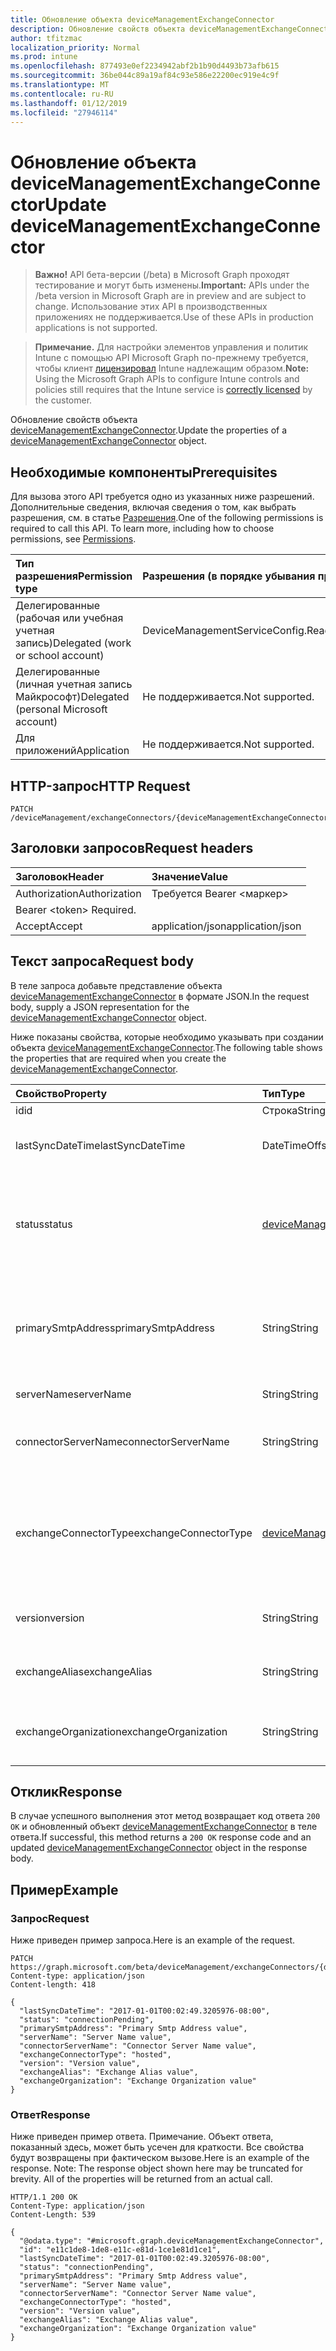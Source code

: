 ```yaml
---
title: Обновление объекта deviceManagementExchangeConnector
description: Обновление свойств объекта deviceManagementExchangeConnector.
author: tfitzmac
localization_priority: Normal
ms.prod: intune
ms.openlocfilehash: 877493e0ef2234942abf2b1b90d4493b73afb615
ms.sourcegitcommit: 36be044c89a19af84c93e586e22200ec919e4c9f
ms.translationtype: MT
ms.contentlocale: ru-RU
ms.lasthandoff: 01/12/2019
ms.locfileid: "27946114"
---
```

# <a name="update-devicemanagementexchangeconnector"></a><span data-ttu-id="12f7d-103">Обновление объекта deviceManagementExchangeConnector</span><span class="sxs-lookup"><span data-stu-id="12f7d-103">Update deviceManagementExchangeConnector</span></span>

> <span data-ttu-id="12f7d-104">**Важно!** API бета-версии (/beta) в Microsoft Graph проходят тестирование и могут быть изменены.</span><span class="sxs-lookup"><span data-stu-id="12f7d-104">**Important:** APIs under the /beta version in Microsoft Graph are in preview and are subject to change.</span></span> <span data-ttu-id="12f7d-105">Использование этих API в производственных приложениях не поддерживается.</span><span class="sxs-lookup"><span data-stu-id="12f7d-105">Use of these APIs in production applications is not supported.</span></span>

> <span data-ttu-id="12f7d-106">**Примечание.** Для настройки элементов управления и политик Intune с помощью API Microsoft Graph по-прежнему требуется, чтобы клиент [лицензировал](https://go.microsoft.com/fwlink/?linkid=839381) Intune надлежащим образом.</span><span class="sxs-lookup"><span data-stu-id="12f7d-106">**Note:** Using the Microsoft Graph APIs to configure Intune controls and policies still requires that the Intune service is [correctly licensed](https://go.microsoft.com/fwlink/?linkid=839381) by the customer.</span></span>

<span data-ttu-id="12f7d-107">Обновление свойств объекта [deviceManagementExchangeConnector](../resources/intune-onboarding-devicemanagementexchangeconnector.md).</span><span class="sxs-lookup"><span data-stu-id="12f7d-107">Update the properties of a [deviceManagementExchangeConnector](../resources/intune-onboarding-devicemanagementexchangeconnector.md) object.</span></span>
## <a name="prerequisites"></a><span data-ttu-id="12f7d-108">Необходимые компоненты</span><span class="sxs-lookup"><span data-stu-id="12f7d-108">Prerequisites</span></span>
<span data-ttu-id="12f7d-p102">Для вызова этого API требуется одно из указанных ниже разрешений. Дополнительные сведения, включая сведения о том, как выбрать разрешения, см. в статье [Разрешения](/graph/permissions-reference).</span><span class="sxs-lookup"><span data-stu-id="12f7d-p102">One of the following permissions is required to call this API. To learn more, including how to choose permissions, see [Permissions](/graph/permissions-reference).</span></span>

|<span data-ttu-id="12f7d-111">Тип разрешения</span><span class="sxs-lookup"><span data-stu-id="12f7d-111">Permission type</span></span>|<span data-ttu-id="12f7d-112">Разрешения (в порядке убывания привилегий)</span><span class="sxs-lookup"><span data-stu-id="12f7d-112">Permissions (from most to least privileged)</span></span>|
|:---|:---|
|<span data-ttu-id="12f7d-113">Делегированные (рабочая или учебная учетная запись)</span><span class="sxs-lookup"><span data-stu-id="12f7d-113">Delegated (work or school account)</span></span>|<span data-ttu-id="12f7d-114">DeviceManagementServiceConfig.ReadWrite.All</span><span class="sxs-lookup"><span data-stu-id="12f7d-114">DeviceManagementServiceConfig.ReadWrite.All</span></span>|
|<span data-ttu-id="12f7d-115">Делегированные (личная учетная запись Майкрософт)</span><span class="sxs-lookup"><span data-stu-id="12f7d-115">Delegated (personal Microsoft account)</span></span>|<span data-ttu-id="12f7d-116">Не поддерживается.</span><span class="sxs-lookup"><span data-stu-id="12f7d-116">Not supported.</span></span>|
|<span data-ttu-id="12f7d-117">Для приложений</span><span class="sxs-lookup"><span data-stu-id="12f7d-117">Application</span></span>|<span data-ttu-id="12f7d-118">Не поддерживается.</span><span class="sxs-lookup"><span data-stu-id="12f7d-118">Not supported.</span></span>|

## <a name="http-request"></a><span data-ttu-id="12f7d-119">HTTP-запрос</span><span class="sxs-lookup"><span data-stu-id="12f7d-119">HTTP Request</span></span>
<!-- {
  "blockType": "ignored"
}
-->
``` http
PATCH /deviceManagement/exchangeConnectors/{deviceManagementExchangeConnectorId}
```

## <a name="request-headers"></a><span data-ttu-id="12f7d-120">Заголовки запросов</span><span class="sxs-lookup"><span data-stu-id="12f7d-120">Request headers</span></span>
|<span data-ttu-id="12f7d-121">Заголовок</span><span class="sxs-lookup"><span data-stu-id="12f7d-121">Header</span></span>|<span data-ttu-id="12f7d-122">Значение</span><span class="sxs-lookup"><span data-stu-id="12f7d-122">Value</span></span>|
|:---|:---|
|<span data-ttu-id="12f7d-123">Authorization</span><span class="sxs-lookup"><span data-stu-id="12f7d-123">Authorization</span></span>|<span data-ttu-id="12f7d-124">Требуется Bearer &lt;маркер&gt;
</span><span class="sxs-lookup"><span data-stu-id="12f7d-124">Bearer &lt;token&gt; Required.</span></span>|
|<span data-ttu-id="12f7d-125">Accept</span><span class="sxs-lookup"><span data-stu-id="12f7d-125">Accept</span></span>|<span data-ttu-id="12f7d-126">application/json</span><span class="sxs-lookup"><span data-stu-id="12f7d-126">application/json</span></span>|

## <a name="request-body"></a><span data-ttu-id="12f7d-127">Текст запроса</span><span class="sxs-lookup"><span data-stu-id="12f7d-127">Request body</span></span>
<span data-ttu-id="12f7d-128">В теле запроса добавьте представление объекта [deviceManagementExchangeConnector](../resources/intune-onboarding-devicemanagementexchangeconnector.md) в формате JSON.</span><span class="sxs-lookup"><span data-stu-id="12f7d-128">In the request body, supply a JSON representation for the [deviceManagementExchangeConnector](../resources/intune-onboarding-devicemanagementexchangeconnector.md) object.</span></span>

<span data-ttu-id="12f7d-129">Ниже показаны свойства, которые необходимо указывать при создании объекта [deviceManagementExchangeConnector](../resources/intune-onboarding-devicemanagementexchangeconnector.md).</span><span class="sxs-lookup"><span data-stu-id="12f7d-129">The following table shows the properties that are required when you create the [deviceManagementExchangeConnector](../resources/intune-onboarding-devicemanagementexchangeconnector.md).</span></span>

|<span data-ttu-id="12f7d-130">Свойство</span><span class="sxs-lookup"><span data-stu-id="12f7d-130">Property</span></span>|<span data-ttu-id="12f7d-131">Тип</span><span class="sxs-lookup"><span data-stu-id="12f7d-131">Type</span></span>|<span data-ttu-id="12f7d-132">Описание</span><span class="sxs-lookup"><span data-stu-id="12f7d-132">Description</span></span>|
|:---|:---|:---|
|<span data-ttu-id="12f7d-133">id</span><span class="sxs-lookup"><span data-stu-id="12f7d-133">id</span></span>|<span data-ttu-id="12f7d-134">Строка</span><span class="sxs-lookup"><span data-stu-id="12f7d-134">String</span></span>|<span data-ttu-id="12f7d-135">Н/Д</span><span class="sxs-lookup"><span data-stu-id="12f7d-135">Not yet documented</span></span>|
|<span data-ttu-id="12f7d-136">lastSyncDateTime</span><span class="sxs-lookup"><span data-stu-id="12f7d-136">lastSyncDateTime</span></span>|<span data-ttu-id="12f7d-137">DateTimeOffset</span><span class="sxs-lookup"><span data-stu-id="12f7d-137">DateTimeOffset</span></span>|<span data-ttu-id="12f7d-138">Время последней синхронизации соединителя Exchange</span><span class="sxs-lookup"><span data-stu-id="12f7d-138">Last sync time for the Exchange Connector</span></span>|
|<span data-ttu-id="12f7d-139">status</span><span class="sxs-lookup"><span data-stu-id="12f7d-139">status</span></span>|[<span data-ttu-id="12f7d-140">deviceManagementExchangeConnectorStatus</span><span class="sxs-lookup"><span data-stu-id="12f7d-140">deviceManagementExchangeConnectorStatus</span></span>](../resources/intune-onboarding-devicemanagementexchangeconnectorstatus.md)|<span data-ttu-id="12f7d-141">Состояние соединителя Exchange.</span><span class="sxs-lookup"><span data-stu-id="12f7d-141">Exchange Connector Status.</span></span> <span data-ttu-id="12f7d-142">Возможные значения: `none`, `connectionPending`, `connected`, `disconnected`.</span><span class="sxs-lookup"><span data-stu-id="12f7d-142">Possible values are: `none`, `connectionPending`, `connected`, `disconnected`.</span></span>|
|<span data-ttu-id="12f7d-143">primarySmtpAddress</span><span class="sxs-lookup"><span data-stu-id="12f7d-143">primarySmtpAddress</span></span>|<span data-ttu-id="12f7d-144">String</span><span class="sxs-lookup"><span data-stu-id="12f7d-144">String</span></span>|<span data-ttu-id="12f7d-145">Электронный адрес, используемый для настройки соединителя Exchange между службами.</span><span class="sxs-lookup"><span data-stu-id="12f7d-145">Email address used to configure the Service To Service Exchange Connector.</span></span>|
|<span data-ttu-id="12f7d-146">serverName</span><span class="sxs-lookup"><span data-stu-id="12f7d-146">serverName</span></span>|<span data-ttu-id="12f7d-147">String</span><span class="sxs-lookup"><span data-stu-id="12f7d-147">String</span></span>|<span data-ttu-id="12f7d-148">Имя сервера Exchange.</span><span class="sxs-lookup"><span data-stu-id="12f7d-148">The name of the Exchange server.</span></span>|
|<span data-ttu-id="12f7d-149">connectorServerName</span><span class="sxs-lookup"><span data-stu-id="12f7d-149">connectorServerName</span></span>|<span data-ttu-id="12f7d-150">String</span><span class="sxs-lookup"><span data-stu-id="12f7d-150">String</span></span>|<span data-ttu-id="12f7d-151">Имя сервера, на котором размещается соединитель Exchange.</span><span class="sxs-lookup"><span data-stu-id="12f7d-151">The name of the server hosting the Exchange Connector.</span></span>|
|<span data-ttu-id="12f7d-152">exchangeConnectorType</span><span class="sxs-lookup"><span data-stu-id="12f7d-152">exchangeConnectorType</span></span>|[<span data-ttu-id="12f7d-153">deviceManagementExchangeConnectorType</span><span class="sxs-lookup"><span data-stu-id="12f7d-153">deviceManagementExchangeConnectorType</span></span>](../resources/intune-onboarding-devicemanagementexchangeconnectortype.md)|<span data-ttu-id="12f7d-154">Тип настраиваемого соединителя Exchange.</span><span class="sxs-lookup"><span data-stu-id="12f7d-154">The type of Exchange Connector Configured.</span></span> <span data-ttu-id="12f7d-155">Возможные значения: `onPremises`, `hosted`, `serviceToService`, `dedicated`.</span><span class="sxs-lookup"><span data-stu-id="12f7d-155">Possible values are: `onPremises`, `hosted`, `serviceToService`, `dedicated`.</span></span>|
|<span data-ttu-id="12f7d-156">version</span><span class="sxs-lookup"><span data-stu-id="12f7d-156">version</span></span>|<span data-ttu-id="12f7d-157">String</span><span class="sxs-lookup"><span data-stu-id="12f7d-157">String</span></span>|<span data-ttu-id="12f7d-158">Версия объекта ExchangeConnectorAgent</span><span class="sxs-lookup"><span data-stu-id="12f7d-158">The version of the ExchangeConnectorAgent</span></span>|
|<span data-ttu-id="12f7d-159">exchangeAlias</span><span class="sxs-lookup"><span data-stu-id="12f7d-159">exchangeAlias</span></span>|<span data-ttu-id="12f7d-160">String</span><span class="sxs-lookup"><span data-stu-id="12f7d-160">String</span></span>|<span data-ttu-id="12f7d-161">Псевдоним, назначенный серверу Exchange Server</span><span class="sxs-lookup"><span data-stu-id="12f7d-161">An alias assigned to the Exchange server</span></span>|
|<span data-ttu-id="12f7d-162">exchangeOrganization</span><span class="sxs-lookup"><span data-stu-id="12f7d-162">exchangeOrganization</span></span>|<span data-ttu-id="12f7d-163">String</span><span class="sxs-lookup"><span data-stu-id="12f7d-163">String</span></span>|<span data-ttu-id="12f7d-164">Организация Exchange, соответствующая серверу Exchange Server</span><span class="sxs-lookup"><span data-stu-id="12f7d-164">Exchange Organization to the Exchange server</span></span>|



## <a name="response"></a><span data-ttu-id="12f7d-165">Отклик</span><span class="sxs-lookup"><span data-stu-id="12f7d-165">Response</span></span>
<span data-ttu-id="12f7d-166">В случае успешного выполнения этот метод возвращает код ответа `200 OK` и обновленный объект [deviceManagementExchangeConnector](../resources/intune-onboarding-devicemanagementexchangeconnector.md) в теле ответа.</span><span class="sxs-lookup"><span data-stu-id="12f7d-166">If successful, this method returns a `200 OK` response code and an updated [deviceManagementExchangeConnector](../resources/intune-onboarding-devicemanagementexchangeconnector.md) object in the response body.</span></span>

## <a name="example"></a><span data-ttu-id="12f7d-167">Пример</span><span class="sxs-lookup"><span data-stu-id="12f7d-167">Example</span></span>
### <a name="request"></a><span data-ttu-id="12f7d-168">Запрос</span><span class="sxs-lookup"><span data-stu-id="12f7d-168">Request</span></span>
<span data-ttu-id="12f7d-169">Ниже приведен пример запроса.</span><span class="sxs-lookup"><span data-stu-id="12f7d-169">Here is an example of the request.</span></span>
``` http
PATCH https://graph.microsoft.com/beta/deviceManagement/exchangeConnectors/{deviceManagementExchangeConnectorId}
Content-type: application/json
Content-length: 418

{
  "lastSyncDateTime": "2017-01-01T00:02:49.3205976-08:00",
  "status": "connectionPending",
  "primarySmtpAddress": "Primary Smtp Address value",
  "serverName": "Server Name value",
  "connectorServerName": "Connector Server Name value",
  "exchangeConnectorType": "hosted",
  "version": "Version value",
  "exchangeAlias": "Exchange Alias value",
  "exchangeOrganization": "Exchange Organization value"
}
```

### <a name="response"></a><span data-ttu-id="12f7d-170">Ответ</span><span class="sxs-lookup"><span data-stu-id="12f7d-170">Response</span></span>
<span data-ttu-id="12f7d-p105">Ниже приведен пример ответа. Примечание. Объект ответа, показанный здесь, может быть усечен для краткости. Все свойства будут возвращены при фактическом вызове.</span><span class="sxs-lookup"><span data-stu-id="12f7d-p105">Here is an example of the response. Note: The response object shown here may be truncated for brevity. All of the properties will be returned from an actual call.</span></span>
``` http
HTTP/1.1 200 OK
Content-Type: application/json
Content-Length: 539

{
  "@odata.type": "#microsoft.graph.deviceManagementExchangeConnector",
  "id": "e11c1de8-1de8-e11c-e81d-1ce1e81d1ce1",
  "lastSyncDateTime": "2017-01-01T00:02:49.3205976-08:00",
  "status": "connectionPending",
  "primarySmtpAddress": "Primary Smtp Address value",
  "serverName": "Server Name value",
  "connectorServerName": "Connector Server Name value",
  "exchangeConnectorType": "hosted",
  "version": "Version value",
  "exchangeAlias": "Exchange Alias value",
  "exchangeOrganization": "Exchange Organization value"
}
```





